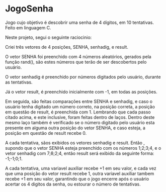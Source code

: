 # JogoSenha
Jogo cujo objetivo é descobrir uma senha de 4 dígitos, em 10 tentativas. Feito em linguagem C.

Neste projeto, segui o seguinte raciocinio:

Criei três vetores de 4 posições, SENHA, senhadig, e result. 

O vetor SENHA foi preenchido com 4 números aleatórios, gerados pela função rand(), são estes números que terão de ser descobertos pelo usuário.

O vetor senhadig é preenchido por números digitados pelo usuário, durante as tentativas.

Já o vetor result, é preenchido inicialmente com -1, em todas as posições.

Em seguida, são feitas comparações entre SENHA e senhadig, e caso o usuário tenha digitado um número correto, na posição correta, a posição em questão de result, é preenchida com 1. Lembrando que cada passo citado acima, e este inclusive, foram feitas dentro de laços.
Dentro deste mesmo laço também é verificado se o número digitado pelo usuário esta presente em alguma outra posição do vetor SENHA, e caso esteja, a posição em questão de result recebe 0.

A cada tentativa, sãos exibidos os vetores senhadig e result. Então , supondo que o vetor SENHA esteja preenchido com os números 1;2;3;4, e o vetor senhadig com 7;8;2;4, então result será exibido da seguinte forma: -1;-1;0;1.

A cada tentativa, uma variavel auxíliar recebe +1 em seu valor, e cada vez que uma posição do vetor result recebe 1, outra variavel auxíliar tambem recebe +1 em seu valor, garantindo que o jogo encerre após o usuário acertar os 4 digitos da senha, ou estourar o número de tentativas.
